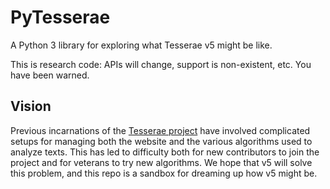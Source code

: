 # PyTesserae

A Python 3 library for exploring what Tesserae v5 might be like.

This is research code:  APIs will change, support is non-existent, etc.  You have been warned.

## Vision

Previous incarnations of the [Tesserae project](https://github.com/tesserae) have involved complicated setups for managing both the website and the various algorithms used to analyze texts.  This has led to difficulty both for new contributors to join the project and for veterans to try new algorithms.  We hope that v5 will solve this problem, and this repo is a sandbox for dreaming up how v5 might be.
